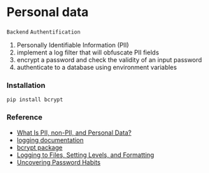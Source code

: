 # Personal data
`Backend` `Authentification`

1. Personally Identifiable Information (PII)
2. implement a log filter that will obfuscate PII fields
3. encrypt a password and check the validity of an input password
4. authenticate to a database using environment variables

### Installation
`pip install bcrypt`

 
### Reference
- [What Is PII, non-PII, and Personal Data?](https://piwik.pro/blog/what-is-pii-personal-data/)
- [logging documentation](https://docs.python.org/3/library/logging.html)
- [bcrypt package](https://github.com/pyca/bcrypt/)
- [Logging to Files, Setting Levels, and Formatting](https://www.youtube.com/watch?v=-ARI4Cz-awo)
- [Uncovering Password Habits](https://www.digitalguardian.com/blog/uncovering-password-habits-are-users-password-security-habits-improving-infographic)
